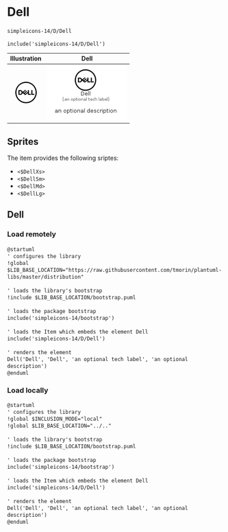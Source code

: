 # Dell


```text
simpleicons-14/D/Dell
```

```text
include('simpleicons-14/D/Dell')
```



| Illustration | Dell |
| :---: | :---: |
| ![illustration for Illustration](../../simpleicons-14/D/Dell.png) | ![illustration for Dell](../../simpleicons-14/D/Dell.Local.png) |



## Sprites
The item provides the following sriptes:

- `<$DellXs>`
- `<$DellSm>`
- `<$DellMd>`
- `<$DellLg>`





## Dell

### Load remotely
```plantuml
@startuml
' configures the library
!global $LIB_BASE_LOCATION="https://raw.githubusercontent.com/tmorin/plantuml-libs/master/distribution"

' loads the library's bootstrap
!include $LIB_BASE_LOCATION/bootstrap.puml

' loads the package bootstrap
include('simpleicons-14/bootstrap')

' loads the Item which embeds the element Dell
include('simpleicons-14/D/Dell')

' renders the element
Dell('Dell', 'Dell', 'an optional tech label', 'an optional description')
@enduml
```

### Load locally
```plantuml
@startuml
' configures the library
!global $INCLUSION_MODE="local"
!global $LIB_BASE_LOCATION="../.."

' loads the library's bootstrap
!include $LIB_BASE_LOCATION/bootstrap.puml

' loads the package bootstrap
include('simpleicons-14/bootstrap')

' loads the Item which embeds the element Dell
include('simpleicons-14/D/Dell')

' renders the element
Dell('Dell', 'Dell', 'an optional tech label', 'an optional description')
@enduml
```

